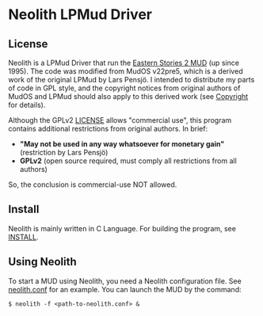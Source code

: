 Neolith LPMud Driver
====================

## License
Neolith is a LPMud Driver that run the [Eastern Stories 2 MUD](https://zh.wikipedia.org/wiki/%E6%9D%B1%E6%96%B9%E6%95%85%E4%BA%8B2_%E5%A4%A9%E6%9C%9D%E5%B8%9D%E5%9C%8B) (up since 1995). The code was modified from MudOS v22pre5, which is a derived work of the original LPMud by Lars Pensjö. I intended to distribute my parts of code in GPL style, and the copyright notices from original authors of MudOS and LPMud should also apply to this derived work (see [Copyright](doc/Copyright) for details).

Although the GPLv2 [LICENSE](LICENSE) allows "commercial use", this program contains additional restrictions from original authors. In brief:  
- **"May not be used in any way whatsoever for monetary gain"** (restriction by Lars Pensjö)
- **GPLv2** (open source required, must comply all restrictions from all authors)

So, the conclusion is commercial-use NOT allowed.

## Install
Neolith is mainly written in C Language. For building the program, see [INSTALL](INSTALL.md).

## Using Neolith
To start a MUD using Neolith, you need a Neolith configuration file. See [neolith.conf](src/neolith.conf) for an example. You can launch the MUD by the command:
```
$ neolith -f <path-to-neolith.conf> &
```
